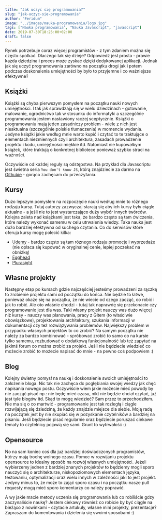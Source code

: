 ```yaml
---
title: "Jak uczyć się programowania?"
slug: "jak-uczyc-sie-programowania"
author: "Feridum"
image: "../images/nauka-programowania/logo.jpg"
tags: ["Nauka programowania", "Nauka Javascript", "javascript"]
date: 2019-07-30T18:25:00+02:00
draft: false
---
```

Rynek potrzebuje coraz więcej programistów - z tym zdaniem można się często spotkać. Dlaczego tak się dzieje? Odpowiedź jest prosta - prawie każda dziedzina i proces może zyskać dzięki dedykowanej aplikacji. Jednak jak się uczyć programowania zarówno na początku drogi jak i potem podczas doskonalenia umiejętności by było to przyjemne i co ważniejsze efektywne?

<!--more-->

## Książki

Książki są chyba pierwszym pomysłem na początku nauki nowych umiejętności. I tak jak sprawdzają się w wielu dziedzinach - gotowanie, malowanie, ogrodnictwo tak w stosunku do informatyki a szczególnie programowania jestem nastawiony raczej sceptycznie. Książki o programowaniu mają jeden zasadniczy problem - wiele z nich jest nieaktualna (szczególnie polskie tłumaczenia) w momencie wydania. Jedyne książki jakie według mnie warto kupić i czytać to te traktujące o elementach niezmiennych czyli architektura, zasadach prowadzenie projektu i kodu, umiejętności miękkie itd. Natomiast nie kupowałbym książek, które traktują o konkretnej bibliotece ponieważ szybko straci na ważności. 

Oczywiście od każdej reguły są odstępstwa. Na przykład dla Javascriptu jest świetna seria `You don't know JS`, którą znajdziecie za darmo na [Githubie](https://github.com/getify/You-Dont-Know-JS) - gorąco zachęcam do przeczytania. 

## Kursy

Dużo lepszym pomysłem na rozpoczęcie nauki według mnie to różnego rodzaju kursy. Tutaj autorzy zazwyczaj starają się aby ich kursy były ciągle aktualne - a jeśli nie to jest wystarczająco duży wybór innych twórców. Kolejna zaleta nad książkami jest taka, że bardzo często są tam ćwiczenia, które należy wykonać samemu w celu utrwalenia wiedzy. Taka nauka jest dużo bardziej efektywna od suchego czytania. Co do serwisów które oferuja kursy mogę polecić kilka:

- [Udemy](https://www.udemy.com/) - bardzo często są tam różnego rodzaju promocje i wyprzedaże (nie opłaca się kupować w oryginalnej cenie, lepiej poczekać na obniżkę)
- [Egghead](https://egghead.io/)
- [Plurasight](https://www.pluralsight.com/)

## Własne projekty

Następny etap po kursach gdzie najczęściej jesteśmy prowadzeni za rączkę to zrobienie projektu sami od początku do końca. Nie będzie to łatwe, ponieważ okaże się na początku, że nie wiecie od czego zacząć, co robić i jak to robić. Ale oto właśnie chodzi - tutaj tak naprawdę się przekonacie czy programowanie jest dla was. Taki własny projekt nauczy was dużo więcej niż kursy - nauczy was planowania, pracy z Gitem (to właściwie obowiązkowe), projektowania architektury, szukania informacji w dokumentacji czy też rozwiązywania problemów. Największy problem w przypadku własnych projektów to co zrobić? Na samym początku nie należy za bardzo kombinować - spróbować zrobić to samo co na kursie tylko samemu, rozbudować o dodatkową funkcjonalność lub też zapytać na jakimś forum co można zrobić za projekt. Jeśli nie będziecie wiedzieć co możecie zrobić to możecie napisać do mnie - na pewno coś podpowiem :)  

## Blog

Kolejny świetny pomysł na naukę i doskonalenie swoich umiejętności to założenie bloga. Nic tak nie zachęca do pogłębiania swojej wiedzy jak chęć napisania nowego postu. Oczywiście wiem jakie możecie mieć powody by nie zacząć pisać np.: nie będę mieć czasu, nikt nie będzie chciał czytać, już jest tyle blogów itd. Skąd to mogę wiedzieć? Sam przez to przechodziłem. Nie ma się o co martwić - programowanie jest tak rozległą i ciągle rozwijającą się dziedziną, że każdy znajdzie miejsce dla siebie. Moją radą na początek jest by nie skupiać się w pozyskanie czytelników a bardziej na pisaniu. Jeśli będziecie pisać regularnie oraz będziecie poruszać ciekawe tematy to czytelnicy pojawią się sami. Grunt to wytrwałość :)

## Opensource

No na sam koniec coś dla już bardziej doświadczonych programistów, którzy mają trochę wolnego czasu. Pomoc w rozwijaniu projektu opensource to idealny sposób na rozwój własnych umiejętności. Jeżeli wybierzemy jednen z bardziej znanych projektów to będziemy mogli sporo nauczyć się o architekturze, niskopoziomowych elementach języka, testowaniu, optymalizacji oraz wielu innych w zależności jaki to jest projekt. Jedyny minus to, że może to zająć sporo czasu i na początku nasze pull requesty mogą mieć sporo komentarzy co należy poprawić.

A wy jakie macie metody uczenia się programowania lub co robiliście gdzy zaczynaliście naukę? Jestem ciekawy również co robicie by być ciągle na bieżąco z nowinkami - czytacie artukuły, własne mini projekty, prezentacje? Zapraszam do komentowania i dzielenia się swoimi sposobami :)
